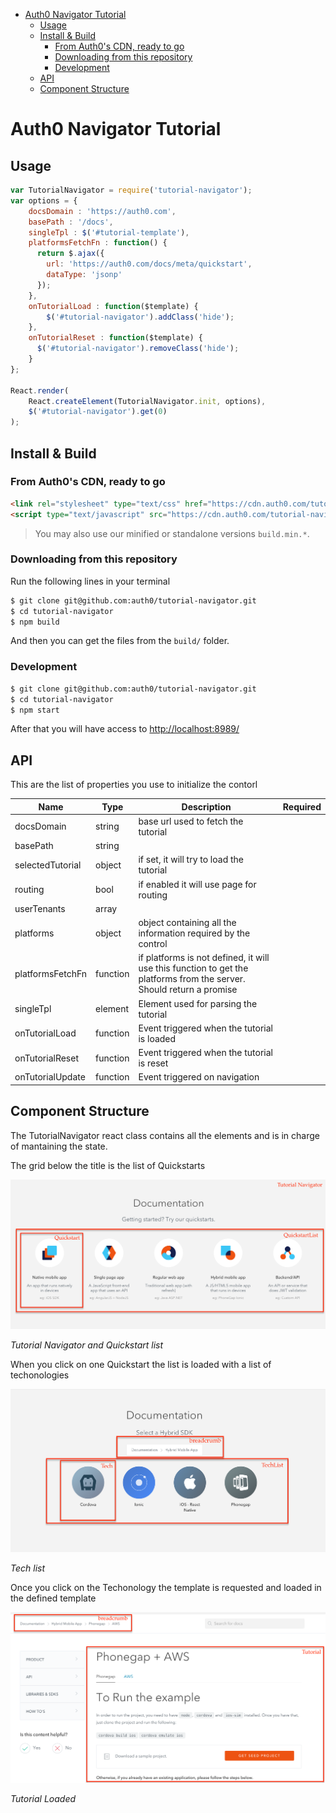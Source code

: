<!-- TOC depth:6 withLinks:1 updateOnSave:1 orderedList:0 -->

- [Auth0 Navigator Tutorial](#auth0-navigator-tutorial)
	- [Usage](#usage)
	- [Install & Build](#install-build)
		- [From Auth0's CDN, ready to go](#from-auth0s-cdn-ready-to-go)
		- [Downloading from this repository](#downloading-from-this-repository)
		- [Development](#development)
	- [API](#api)
	- [Component Structure](#component-structure)
<!-- /TOC -->

# Auth0 Navigator Tutorial

## Usage

```js
var TutorialNavigator = require('tutorial-navigator');  
var options = {
    docsDomain : 'https://auth0.com',
    basePath : '/docs',
    singleTpl : $('#tutorial-template'),
    platformsFetchFn : function() {
      return $.ajax({
        url: 'https://auth0.com/docs/meta/quickstart',
        dataType: 'jsonp'
      });
    },
    onTutorialLoad : function($template) {
        $('#tutorial-navigator').addClass('hide');
    },
    onTutorialReset : function($template) {
      $('#tutorial-navigator').removeClass('hide');
    }
};

React.render(
    React.createElement(TutorialNavigator.init, options),
    $('#tutorial-navigator').get(0)
);
```

## Install & Build

### From Auth0's CDN, ready to go

```html
<link rel="stylesheet" type="text/css" href="https://cdn.auth0.com/tutorial-navigator/0.7.2/build.css">
<script type="text/javascript" src="https://cdn.auth0.com/tutorial-navigator/0.7.2/build.js"></script>
```

> You may also use our minified or standalone versions `build.min.*`.

### Downloading from this repository

Run the following lines in your terminal

```bash
$ git clone git@github.com:auth0/tutorial-navigator.git
$ cd tutorial-navigator
$ npm build
```

And then you can get the files from the `build/` folder.

### Development

```bash
$ git clone git@github.com:auth0/tutorial-navigator.git
$ cd tutorial-navigator
$ npm start
```

After that you will have access to [http://localhost:8989/](http://localhost:8989)

## API

This are the list of properties you use to initialize the contorl

|Name             |Type     |Description|Required|
|---|---|---|---|
|docsDomain       |string   | base url used to fetch the tutorial||
|basePath         |string   |||
|selectedTutorial |object   | if set, it will try to load the tutorial ||
|routing          |bool     | if enabled it will use page for routing||
|userTenants      |array    |||
|platforms        |object   | object containing all the information required by the control||
|platformsFetchFn |function | if platforms is not defined, it will use this function to get the platforms from the server. Should return a promise||
|singleTpl        |element  | Element used for parsing the tutorial||
|onTutorialLoad   |function | Event triggered when the tutorial is loaded||
|onTutorialReset  |function | Event triggered when the tutorial is reset||
|onTutorialUpdate |function | Event triggered on navigation| |

## Component Structure

The TutorialNavigator react class contains all the elements and is in charge of mantaining the state.

The grid below the title is the list of Quickstarts  

  ![TutorialNavigator1](./images/TutorialNavigator-1.png)

  _Tutorial Navigator and Quickstart list_

When you click on one Quickstart the list is loaded with a list of techonologies

  ![TutorialNavigator2](./images/TutorialNavigator-2.png)

  _Tech list_

Once you click on the Techonology the template is requested and loaded in the defined template

  ![TutorialNavigator3](./images/TutorialNavigator-3.png)

  _Tutorial Loaded_
